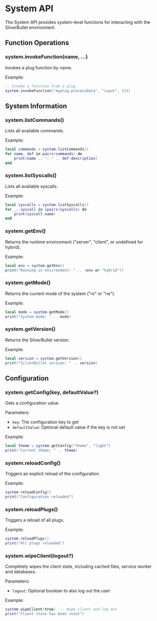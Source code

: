 # System API

The System API provides system-level functions for interacting with the SilverBullet environment.

## Function Operations

### system.invokeFunction(name, ...)
Invokes a plug function by name.

Example:
```lua
-- Invoke a function from a plug
system.invokeFunction("myplug.processData", "input", 123)
```

## System Information

### system.listCommands()
Lists all available commands.

Example:
```lua
local commands = system.listCommands()
for name, def in pairs(commands) do
    print(name .. ": " .. def.description)
end
```

### system.listSyscalls()
Lists all available syscalls.

Example:
```lua
local syscalls = system.listSyscalls()
for _, syscall in ipairs(syscalls) do
    print(syscall.name)
end
```

### system.getEnv()
Returns the runtime environment ("server", "client", or undefined for hybrid).

Example:
```lua
local env = system.getEnv()
print("Running in environment: " .. (env or "hybrid"))
```

### system.getMode()
Returns the current mode of the system ("ro" or "rw").

Example:
```lua
local mode = system.getMode()
print("System mode: " .. mode)
```

### system.getVersion()
Returns the SilverBullet version.

Example:
```lua
local version = system.getVersion()
print("SilverBullet version: " .. version)
```

## Configuration

### system.getConfig(key, defaultValue?)
Gets a configuration value.

Parameters:
- `key`: The configuration key to get
- `defaultValue`: Optional default value if the key is not set

Example:
```lua
local theme = system.getConfig("theme", "light")
print("Current theme: " .. theme)
```

### system.reloadConfig()
Triggers an explicit reload of the configuration.

Example:
```lua
system.reloadConfig()
print("Configuration reloaded")
```

### system.reloadPlugs()
Triggers a reload of all plugs.

Example:
```lua
system.reloadPlugs()
print("All plugs reloaded")
```

### system.wipeClient(logout?)
Completely wipes the client state, including cached files, service worker and databases.

Parameters:
- `logout`: Optional boolean to also log out the user

Example:
```lua
system.wipeClient(true)  -- Wipe client and log out
print("Client state has been reset")
```
